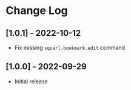 # Change Log

## [1.0.1] - 2022-10-12

- Fix missing `squarl.bookmark.edit` command

## [1.0.0] - 2022-09-29

- Initial release